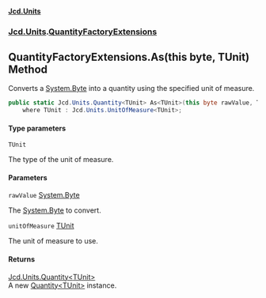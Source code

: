 #### [Jcd.Units](index.md 'index')
### [Jcd.Units](Jcd.Units.md 'Jcd.Units').[QuantityFactoryExtensions](QuantityFactoryExtensions.md 'Jcd.Units.QuantityFactoryExtensions')

## QuantityFactoryExtensions.As<TUnit>(this byte, TUnit) Method

Converts a [System.Byte](https://docs.microsoft.com/en-us/dotnet/api/System.Byte 'System.Byte') into a quantity using the specified unit of measure.

```csharp
public static Jcd.Units.Quantity<TUnit> As<TUnit>(this byte rawValue, TUnit unitOfMeasure)
    where TUnit : Jcd.Units.UnitOfMeasure<TUnit>;
```
#### Type parameters

<a name='Jcd.Units.QuantityFactoryExtensions.As_TUnit_(thisbyte,TUnit).TUnit'></a>

`TUnit`

The type of the unit of measure.
#### Parameters

<a name='Jcd.Units.QuantityFactoryExtensions.As_TUnit_(thisbyte,TUnit).rawValue'></a>

`rawValue` [System.Byte](https://docs.microsoft.com/en-us/dotnet/api/System.Byte 'System.Byte')

The [System.Byte](https://docs.microsoft.com/en-us/dotnet/api/System.Byte 'System.Byte') to convert.

<a name='Jcd.Units.QuantityFactoryExtensions.As_TUnit_(thisbyte,TUnit).unitOfMeasure'></a>

`unitOfMeasure` [TUnit](QuantityFactoryExtensions.As.cbsXG+p4yp9fYuBQ+3CdTA.md#Jcd.Units.QuantityFactoryExtensions.As_TUnit_(thisbyte,TUnit).TUnit 'Jcd.Units.QuantityFactoryExtensions.As<TUnit>(this byte, TUnit).TUnit')

The unit of measure to use.

#### Returns
[Jcd.Units.Quantity&lt;](Quantity_TUnit_.md 'Jcd.Units.Quantity<TUnit>')[TUnit](QuantityFactoryExtensions.As.cbsXG+p4yp9fYuBQ+3CdTA.md#Jcd.Units.QuantityFactoryExtensions.As_TUnit_(thisbyte,TUnit).TUnit 'Jcd.Units.QuantityFactoryExtensions.As<TUnit>(this byte, TUnit).TUnit')[&gt;](Quantity_TUnit_.md 'Jcd.Units.Quantity<TUnit>')  
A new [Quantity&lt;TUnit&gt;](Quantity_TUnit_.md 'Jcd.Units.Quantity<TUnit>') instance.